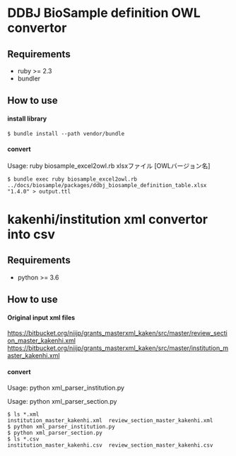 #
# DDBJ BioSample definition OWL convertor

## Requirements
* ruby >= 2.3
* bundler

## How to use
#### install library
```
$ bundle install --path vendor/bundle
```

#### convert
Usage: ruby biosample_excel2owl.rb xlsxファイル [OWLバージョン名]
```
$ bundle exec ruby biosample_excel2owl.rb ../docs/biosample/packages/ddbj_biosample_definition_table.xlsx "1.4.0" > output.ttl
```

#
# kakenhi/institution xml convertor into csv

## Requirements
* python >= 3.6

## How to use
#### Original input xml files
https://bitbucket.org/niijp/grants_masterxml_kaken/src/master/review_section_master_kakenhi.xml
https://bitbucket.org/niijp/grants_masterxml_kaken/src/master/institution_master_kakenhi.xml


#### convert
Usage: python xml_parser_institution.py

Usage: python xml_parser_section.py
```
$ ls *.xml
institution_master_kakenhi.xml  review_section_master_kakenhi.xml
$ python xml_parser_institution.py
$ python xml_parser_section.py
$ ls *.csv
institution_master_kakenhi.csv  review_section_master_kakenhi.csv
```
